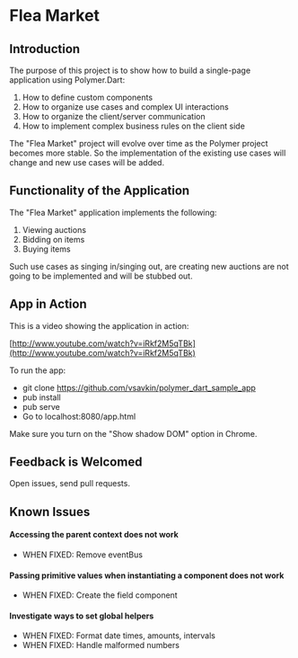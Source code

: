 # Flea Market

## Introduction

The purpose of this project is to show how to build a single-page application using Polymer.Dart:

1. How to define custom components
2. How to organize use cases and complex UI interactions
3. How to organize the client/server communication
4. How to implement complex business rules on the client side

The "Flea Market" project will evolve over time as the Polymer project becomes more stable. So the implementation of the existing use cases will change and new use cases will be added.

## Functionality of the Application

The "Flea Market" application implements the following:

1. Viewing auctions
2. Bidding on items
3. Buying items

Such use cases as singing in/singing out, are creating new auctions are not going to be implemented and will be stubbed out.

## App in Action

This is a video showing the application in action:

[http://www.youtube.com/watch?v=iRkf2M5qTBk](http://www.youtube.com/watch?v=iRkf2M5qTBk)

To run the app:

* git clone https://github.com/vsavkin/polymer_dart_sample_app
* pub install
* pub serve
* Go to localhost:8080/app.html

Make sure you turn on the "Show shadow DOM" option in Chrome.



## Feedback is Welcomed

Open issues, send pull requests.

## Known Issues

#### Accessing the parent context does not work

* WHEN FIXED: Remove eventBus

#### Passing primitive values when instantiating a component does not work

* WHEN FIXED: Create the field component

#### Investigate ways to set global helpers

* WHEN FIXED: Format date times, amounts, intervals
* WHEN FIXED: Handle malformed numbers
